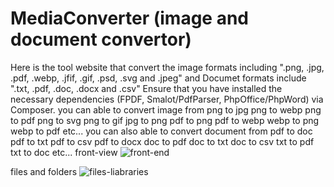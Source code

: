 # MediaConverter (image and document convertor)
Here is the tool website that convert the image formats including ".png, .jpg, .pdf, .webp, .jfif, .gif, .psd, .svg and .jpeg" and Documet formats include ".txt, .pdf, .doc, .docx and .csv"
Ensure that you have installed the necessary dependencies (FPDF, Smalot/PdfParser, PhpOffice/PhpWord) via Composer.
you can able to convert image from
png to jpg
png to webp
png to pdf
png to svg
png to gif
jpg to png
pdf to png
pdf to webp
webp to png
webp to pdf 
etc...
you can also able to convert document from
pdf to doc
pdf to txt
pdf to csv
pdf to docx
doc to pdf
doc to txt
doc to csv
txt to pdf
txt to doc
etc...
front-view
![front-end](https://github.com/user-attachments/assets/f4fcd215-946a-451e-af29-545fdf06ee05)

files and folders
![files-liabraries](https://github.com/user-attachments/assets/28a81ff9-d55a-48a2-a063-0ccb6c6e3e29)
